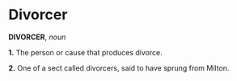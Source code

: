 # Divorcer

**DIVORCER**, _noun_

**1.** The person or cause that produces divorce.

**2.** One of a sect called divorcers, said to have sprung from Milton.